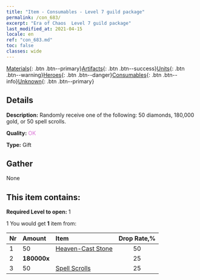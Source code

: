 ```yaml
---
title: "Item - Consumables - Level 7 guild package"
permalink: /con_683/
excerpt: "Era of Chaos  Level 7 guild package"
last_modified_at: 2021-04-15
locale: en
ref: "con_683.md"
toc: false
classes: wide
---
```

 [Materials](/Items/){: .btn .btn--primary}[Artifacts](/Items/Artifacts/){: .btn .btn--success}[Units](/Items/Units/){: .btn .btn--warning}[Heroes](/Items/Heroes/){: .btn .btn--danger}[Consumables](/Items/Consumables/){: .btn .btn--info}[Unknown](/Items/Unknown/){: .btn .btn--primary}

## Details
 **Description:** Randomly receive one of the following: 50 diamonds, 180,000 gold, or 50 spell scrolls.

 **Quality:** <span style="color: #DA70D6">OK</span>

 **Type:** Gift

## Gather

  None

## This item contains:

 **Required Level to open:** 1

 1 You would get **1** item  from:

  | Nr | Amount |     Item    | Drop Rate,% |
  |:---|:-------|:------------|:---------:|
  | 1 | 50 | [Heaven-Cast Stone](/Items/art_188/) | 50 | 
  | 2 |  **180000x** | <i class="fas fa-coins"/> | 25 | 
  | 3 | 50 | [Spell Scrolls](/Items/con_694/) | 25 | 
